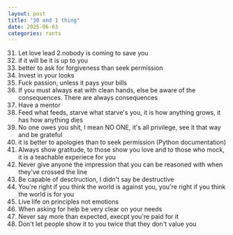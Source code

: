 ```yaml
---
layout: post
title: "30 and 1 thing"
date: 2025-06-03
categories: rants
---
```


31. Let love lead
2.nobody is coming to save you
3. if it will be it is up to you
4. better to ask for forgiveness than seek permission
1. Invest in your looks
5. Fuck passion, unless it pays your bills
6. If you must always eat with clean hands, else be aware of the consequences. There are always consequences
7. Have a mentor
8. Feed what feeds, starve what starve's you, it is how anything grows, it has how anything dies
9. No one owes you shit, I mean NO ONE, it's all privilege, see it that way and be grateful
10. it is better to apologies than to seek permission (Python documentation)
11. Always show gratitude, to those show you love and to those who mock, it is a teachable experiece for you
12. Never give anyone the impression that you can be reasoned with when they've crossed the line
13. Be capable of desctruction, I didn't say be destructive
14. You're right if you think the world is against you, you're right if you think the world is for you
15. Live life on principles not emotions
16. When asking for help be very clear on your needs
17. Never say more than expected, execpt you're paid for it
18. Don't let people show it to you twice that they don't value you